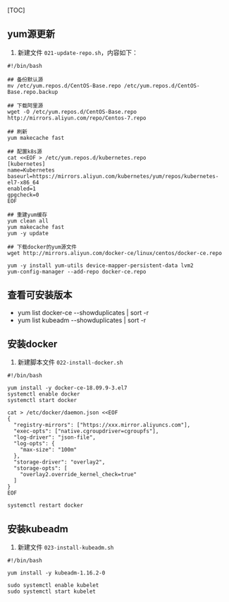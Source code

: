 [TOC]

## yum源更新
1.  新建文件 `021-update-repo.sh`，内容如下：

```
#!/bin/bash

## 备份默认源
mv /etc/yum.repos.d/CentOS-Base.repo /etc/yum.repos.d/CentOS-Base.repo.backup

## 下载阿里源
wget -O /etc/yum.repos.d/CentOS-Base.repo http://mirrors.aliyun.com/repo/Centos-7.repo

## 刷新
yum makecache fast

## 配置k8s源
cat <<EOF > /etc/yum.repos.d/kubernetes.repo
[kubernetes]
name=Kubernetes
baseurl=https://mirrors.aliyun.com/kubernetes/yum/repos/kubernetes-el7-x86_64
enabled=1
gpgcheck=0
EOF

## 重建yum缓存
yum clean all
yum makecache fast
yum -y update

## 下载docker的yum源文件
wget http://mirrors.aliyun.com/docker-ce/linux/centos/docker-ce.repo

yum -y install yum-utils device-mapper-persistent-data lvm2
yum-config-manager --add-repo docker-ce.repo
```

## 查看可安装版本
+ yum list docker-ce --showduplicates | sort -r
+ yum list kubeadm --showduplicates | sort -r

## 安装docker
1.  新建脚本文件 `022-install-docker.sh`
```
#!/bin/bash

yum install -y docker-ce-18.09.9-3.el7
systemctl enable docker
systemctl start docker

cat > /etc/docker/daemon.json <<EOF
{
  "registry-mirrors": ["https://xxx.mirror.aliyuncs.com"],
  "exec-opts": ["native.cgroupdriver=cgroupfs"],
  "log-driver": "json-file",
  "log-opts": {
    "max-size": "100m"
  },
  "storage-driver": "overlay2",
  "storage-opts": [
    "overlay2.override_kernel_check=true"
  ]
}
EOF

systemctl restart docker
```

## 安装kubeadm
1. 新建文件 `023-install-kubeadm.sh`
```
#!/bin/bash

yum install -y kubeadm-1.16.2-0

sudo systemctl enable kubelet 
sudo systemctl start kubelet
```




